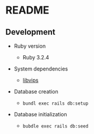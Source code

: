 # README

## Development

* Ruby version

  - Ruby 3.2.4

* System dependencies

  - [libvips](https://github.com/libvips/libvips/wiki/Build-for-Ubuntu)

* Database creation

  - `bundl exec rails db:setup`

* Database initialization

  - `bubdle exec rails db:seed`
